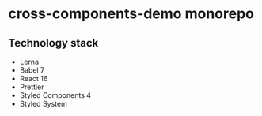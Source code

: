 # cross-components-demo monorepo

## Technology stack

- Lerna
- Babel 7
- React 16
- Prettier
- Styled Components 4
- Styled System

<!-- @import "[TOC]" {cmd="toc" depthFrom=1 depthTo=6 orderedList=false} -->
